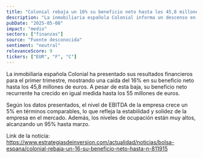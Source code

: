 ```yaml
---
title: "Colonial rebaja un 16% su beneficio neto hasta los 45,8 millones de euros"
description: "La inmobiliaria española Colonial informa un descenso en su beneficio neto, aunque su beneficio neto recurrente y EBITDA crecen en el primer trimestre."
pubDate: "2025-05-08"
impact: "medio"
sectors: ["finanzas"]
source: "Fuente desconocida"
sentiment: "neutral"
relevanceScore: 9
tickers: ["EUR", "F", "C"]
---
```


La inmobiliaria española Colonial ha presentado sus resultados financieros para el primer trimestre, mostrando una caída del 16% en su beneficio neto hasta los 45,8 millones de euros. A pesar de esta baja, su beneficio neto recurrente ha crecido en igual medida hasta los 55 millones de euros.

Según los datos presentados, el nivel de EBITDA de la empresa crece un 5% en términos comparables, lo que refleja la estabilidad y solidez de la empresa en el mercado. Además, los niveles de ocupación están muy altos, alcanzando un 95% hasta marzo.

Link de la noticia: https://www.estrategiasdeinversion.com/actualidad/noticias/bolsa-espana/colonial-rebaja-un-16-su-beneficio-neto-hasta-n-811915